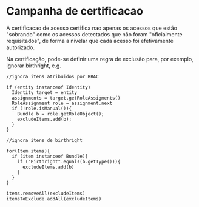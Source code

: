 # Campanha de certificacao

A certificacao de acesso certifica nao apenas os acessos que estão "sobrando" como os acessos detectados que não foram "oficialmente requisitados", de forma a nivelar que cada acesso foi efetivamente autorizado.

Na certificação, pode-se definir uma regra de exclusão para, por exemplo, ignorar birthright, e.g. 

    //ignora itens atribuidos por RBAC
    
    if (entity instanceof Identity)
      Identity target = entity
      assignments = target.getRoleAssigments()  
      RoleAssignment role = assignment.next
      if (!role.isManual()){
        Bundle b = role.getRoleObject();
        excludeItems.add(b);
      }
    }

    //ignora itens de birthright

    for(Item items){
      if (item instanceof Bundle){
        if ("Birthright".equals(b.getType())){
          excludeItems.add(b)
        }
      }
    }

    items.removeAll(excludeItems)
    itemsToExclude.addAll(excludeItems)
 
